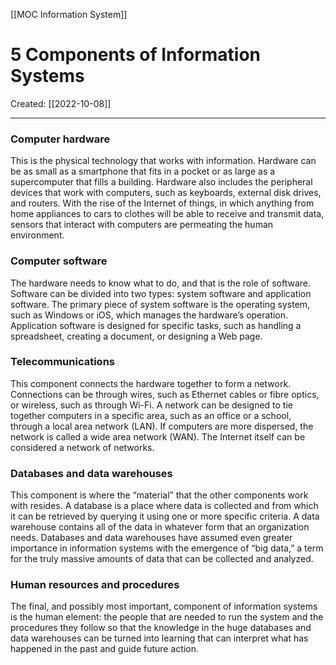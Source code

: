 [[MOC Information System]]

# 5 Components of Information Systems
Created:  [[2022-10-08]]

---
### Computer hardware
This is the physical technology that works with information. Hardware can be as small as a smartphone that fits in a pocket or as large as a supercomputer that fills a building. Hardware also includes the peripheral devices that work with computers, such as keyboards, external disk drives, and routers. With the rise of the Internet of things, in which anything from home appliances to cars to clothes will be able to receive and transmit data, sensors that interact with computers are permeating the human environment.

### Computer software
The hardware needs to know what to do, and that is the role of software. Software can be divided into two types: system software and application software. The primary piece of system software is the operating system, such as Windows or iOS, which manages the hardware’s operation. Application software is designed for specific tasks, such as handling a spreadsheet, creating a document, or designing a Web page.

### Telecommunications
This component connects the hardware together to form a network. Connections can be through wires, such as Ethernet cables or fibre optics, or wireless, such as through Wi-Fi. A network can be designed to tie together computers in a specific area, such as an office or a school, through a local area network (LAN). If computers are more dispersed, the network is called a wide area network (WAN). The Internet itself can be considered a network of networks.

### Databases and data warehouses
This component is where the “material” that the other components work with resides. A database is a place where data is collected and from which it can be retrieved by querying it using one or more specific criteria. A data warehouse contains all of the data in whatever form that an organization needs. Databases and data warehouses have assumed even greater importance in information systems with the emergence of “big data,” a term for the truly massive amounts of data that can be collected and analyzed.

### Human resources and procedures
The final, and possibly most important, component of information systems is the human element: the people that are needed to run the system and the procedures they follow so that the knowledge in the huge databases and data warehouses can be turned into learning that can interpret what has happened in the past and guide future action.











